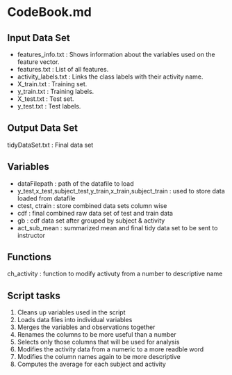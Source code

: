 # CodeBook.md

## Input Data Set
- features_info.txt : Shows information about the variables used on the feature vector.
- features.txt : List of all features.
- activity_labels.txt : Links the class labels with their activity name.
- X_train.txt : Training set.
- y_train.txt : Training labels.
- X_test.txt : Test set.
- y_test.txt : Test labels.


## Output Data Set
tidyDataSet.txt : Final data set


## Variables
- dataFilepath : path of the datafile to load
- y_test,x_test,subject_test,y_train,x_train,subject_train : used to store data loaded from datafile
- ctest, ctrain : store combined data sets column wise
- cdf : final combined raw data set of test and train data
- gb : cdf data set after grouped by subject & activity
- act_sub_mean : summarized mean and final tidy data set to be sent to instructor


## Functions
ch_activity : function to modify activuty from a number to descriptive name

## Script tasks

1. Cleans up variables used in the script
2. Loads data files into individual variables
3. Merges the variables and observations together
4. Renames the columns to be more useful than a number
5. Selects only those columns that will be used for analysis
6. Modifies the activity data from a numeric to a more readble word
7. Modifies the column names again to be more descriptive
8. Computes the average for each subject and activity

